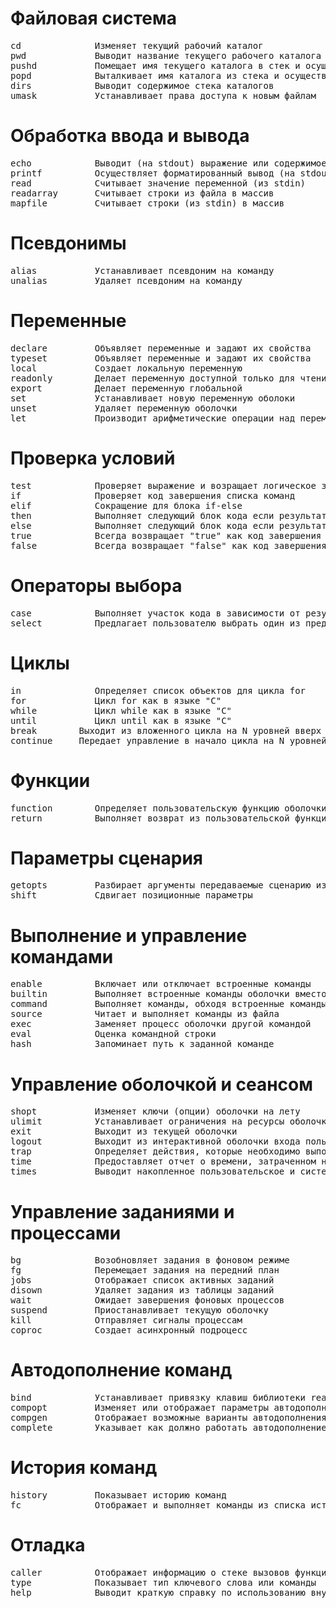 # Файловая система
<pre>
cd              Изменяет текущий рабочий каталог
pwd             Выводит название текущего рабочего каталога
pushd           Помещает имя текущего каталога в стек и осуществляет переход в новый каталог
popd            Выталкивает имя каталога из стека и осуществляет переход в старый каталог
dirs            Выводит содержимое стека каталогов
umask           Устанавливает права доступа к новым файлам
</pre>

# Обработка ввода и вывода
<pre>
echo            Выводит (на stdout) выражение или содержимое переменной
printf          Осуществляет форматированный вывод (на stdout)
read            Считывает значение переменной (из stdin)
readarray       Считывает строки из файла в массив
mapfile         Считывает строки (из stdin) в массив
</pre>

# Псевдонимы
<pre>
alias           Устанавливает псевдоним на команду
unalias         Удаляет псевдоним на команду
</pre>

# Переменные
<pre>
declare         Объявляет переменные и задают их свойства
typeset         Объявляет переменные и задают их свойства
local           Создает локальную переменную
readonly        Делает переменную доступной только для чтения
export          Делает переменную глобальной
set             Устанавливает новую переменную оболоки
unset           Удаляет переменную оболочки
let             Производит арифметические операции над переменными
</pre>

# Проверка условий
<pre>
test            Проверяет выражение и возращает логическое значение
if              Проверяет код завершения списка команд
elif            Сокращение для блока if-else
then            Выполняет следующий блок кода если результат "true"
else            Выполняет следующий блок кода если результат "false"
true            Всегда возвращает "true" как код завершения программы
false           Всегда возвращает "false" как код завершения программы
</pre>

# Операторы выбора
<pre>
case            Выполняет участок кода в зависимости от результатов проверки условий
select          Предлагает пользователю выбрать один из представленных вариантов
</pre>

# Циклы
<pre>
in              Определяет список объектов для цикла for
for             Цикл for как в языке "C"
while           Цикл while как в языке "C"
until           Цикл until как в языке "C"
break <N>       Выходит из вложенного цикла на N уровней вверх
continue <N>    Передает управление в начало цикла на N уровней вверх
</pre>

# Функции
<pre>
function        Определяет пользовательскую функцию оболочки
return          Выполняет возврат из пользовательской функции
</pre>


# Параметры сценария
<pre>
getopts         Разбирает аргументы передаваемые сценарию из командной строки
shift           Сдвигает позиционные параметры
</pre>

# Выполнение и управление командами
<pre>
enable          Включает или отключает встроенные команды
builtin         Выполняет встроенные команды оболочки вместо внешних
command         Выполняет команды, обходя встроенные команды оболочки
source          Читает и выполняет команды из файла
exec            Заменяет процесс оболочки другой командой
eval            Оценка командной строки
hash            Запоминает путь к заданной команде
</pre>

# Управление оболочкой и сеансом
<pre>
shopt           Изменяет ключи (опции) оболочки на лету
ulimit          Устанавливает ограничения на ресурсы оболочки
exit            Выходит из текущей оболочки
logout          Выходит из интерактивной оболочки входа пользователя в систему
trap            Определяет действия, которые необходимо выполнить при получении сигналов
time            Предоставляет отчет о времени, затраченном на выполнение конвейера
times           Выводит накопленное пользовательское и системное время оболочки и дочерних процессов
</pre>

# Управление заданиями и процессами
<pre>
bg              Возобновляет задания в фоновом режиме
fg              Перемещает задания на передний план
jobs            Отображает список активных заданий
disown          Удаляет задания из таблицы заданий
wait            Ожидает завершения фоновых процессов
suspend         Приостанавливает текущую оболочку
kill            Отправляет сигналы процессам
coproc          Создает асинхронный подроцесс
</pre>

# Автодополнение команд
<pre>
bind            Устанавливает привязку клавиш библиотеки readline
compopt         Изменяет или отображает параметры автодополнения оболочки
compgen         Отображает возможные варианты автодополнения в зависимости от опций
complete        Указывает как должно работать автодополнение аргументов
</pre>

# История команд
<pre>
history         Показывает историю команд
fc              Отображает и выполняет команды из списка истории
</pre>

# Отладка
<pre>
caller          Отображает информацию о стеке вызовов функций
type            Показывает тип ключевого слова или команды
help            Выводит краткую справку по использованию внутренней команды
</pre>
